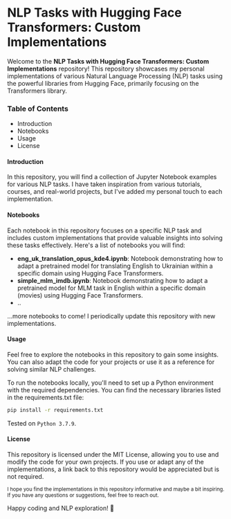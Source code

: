 # NLP Tasks with Hugging Face Transformers: Custom Implementations
Welcome to the **NLP Tasks with Hugging Face Transformers: Custom Implementations** repository! This repository showcases my personal implementations of various Natural Language Processing (NLP) tasks using the powerful libraries from Hugging Face, primarily focusing on the Transformers library. 

### Table of Contents
+ Introduction
+ Notebooks
+ Usage
+ License
  
#### Introduction
In this repository, you will find a collection of Jupyter Notebook examples for various NLP tasks. I have taken inspiration from various tutorials, courses, and real-world projects, but I've added my personal touch to each implementation.

#### Notebooks
Each notebook in this repository focuses on a specific NLP task and includes custom implementations that provide valuable insights into solving these tasks effectively. Here's a list of notebooks you will find:
+ **eng_uk_translation_opus_kde4.ipynb**: Notebook demonstrating how to adapt a pretrained model for translating English to Ukrainian within a specific domain using Hugging Face Transformers.
+ **simple_mlm_imdb.ipynb**: Notebook demonstrating how to adapt a pretrained model for MLM task in English within a specific domain (movies) using Hugging Face Transformers.
+ ..
  
...more notebooks to come! I periodically update this repository with new implementations.

#### Usage
Feel free to explore the notebooks in this repository to gain some insights. You can also adapt the code for your projects or use it as a reference for solving similar NLP challenges. 

To run the notebooks locally, you'll need to set up a Python environment with the required dependencies. You can find the necessary libraries listed in the requirements.txt file:
```bash
pip install -r requirements.txt
```
Tested on `Python 3.7.9`.

#### License
This repository is licensed under the MIT License, allowing you to use and modify the code for your own projects. If you use or adapt any of the implementations, a link back to this repository would be appreciated but is not required.



<sup>I hope you find the implementations in this repository informative and maybe a bit inspiring. If you have any questions or suggestions, feel free to reach out.</sup> 

Happy coding and NLP exploration! 
🦕

